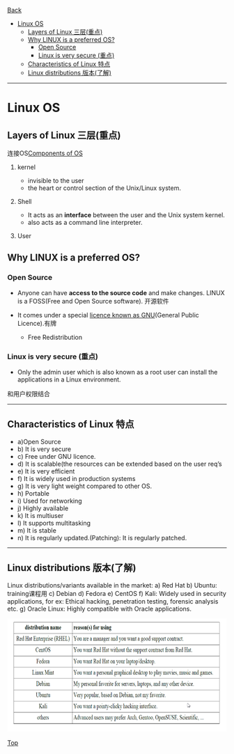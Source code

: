 [Back](../index.md)

- [Linux OS](#linux-os)
    - [Layers of Linux 三层(重点)](#layers-of-linux-三层重点)
    - [Why LINUX is a preferred OS?](#why-linux-is-a-preferred-os)
        - [Open Source](#open-source)
        - [Linux is very secure (重点)](#linux-is-very-secure-重点)
    - [Characteristics of Linux 特点](#characteristics-of-linux-特点)
    - [Linux distributions 版本(了解)](#linux-distributions-版本了解)

***

# Linux OS

## Layers of Linux 三层(重点)

连接OS[Components of OS](/ITC_5101_Operating_Systems/introduction/OS.md#components-of-an-operating-system-组成-重点)

1. kernel
    - invisible to the user
    - the heart or control section of the Unix/Linux system.

2. Shell
    - It acts as an **interface** between the user and the Unix system kernel.
    - also acts as a command line interpreter. 

3. User

## Why LINUX is a preferred OS?

### Open Source

- Anyone can have **access to the source code** and make changes. 
    LINUX is a FOSS(Free and Open Source software). 开源软件

- It comes under a special <u>licence known as GNU</u>(General Public Licence).有牌
    - Free Redistribution


### Linux is very secure (重点)

- Only the admin user which is also known as a root user can install the applications in a Linux environment.

和用户权限结合

***

## Characteristics of Linux 特点

- a)Open Source
- b) It is very secure
- c) Free under GNU licence.
- d) It is scalable(the resources can be extended based on the user req’s
- e) It is very efficient
- f) It is widely used in production systems
- g) It is very light weight compared to other OS.
- h) Portable
- i) Used for networking
- j) Highly available
- k) It is multiuser
- l) It supports multitasking
- m) It is stable
- n) It is regularly updated.(Patching): It is regularly patched.

***

## Linux distributions 版本(了解)
Linux distributions/variants available in the market:
a) Red Hat
b) Ubuntu: training课程用
c) Debian
d) Fedora
e) CentOS
f) Kali: Widely used in security applications, for ex: Ethical hacking, penetration testing, forensic analysis etc.
g) Oracle Linux: Highly compatible with Oracle applications.

![Linux distro](../pic/introduction/linux_linux_distribution.png)

[Top](#linux-os)
